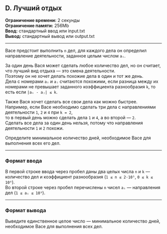## D. Лучший отдых

**Ограничение времени:** 2 секунды  
**Ограничение памяти:** 256Mb  
**Ввод:** стандартный ввод или input.txt  
**Вывод:** стандартный вывод или output.txt

---

Васе предстоит выполнить `n` дел, для каждого дела он определил направление деятельности, заданное целым числом `aᵢ`.

За один день Вася может сделать любое количество дел, но он считает, что лучший вид отдыха — это смена деятельности.  
Поэтому он не хочет делать похожие дела в один и тот же день.  
Дела с номерами `aᵢ` и `aⱼ` считаются похожими, если разница между их номерами не превышает заданного коэффициента разнообразия `k`, то есть если `|aᵢ - aⱼ| ≤ k`.

Также Вася хочет сделать все свои дела как можно быстрее. Например, если Васе необходимо сделать три дела с направлениями деятельности `1`, `2` и `4` при `k = 2`,  
то в первый день можно сделать дела `1` и `4`, а во второй — `2`.  
Сделать все дела за один день нельзя, потому что направления деятельности `1` и `2` похожи.

Определите минимальное количество дней, необходимое Васе для выполнения всех его дел.

---

### Формат ввода

В первой строке ввода через пробел даны два целых числа `n` и `k` — количество дел и коэффициент разнообразия (`1 ≤ n ≤ 2·10⁵`, `0 ≤ k ≤ 10⁹`).  
Во второй строке через пробел перечислены `n` чисел `aᵢ` — направления дел (`1 ≤ aᵢ ≤ 10⁹`).

---

### Формат вывода

Выведите единственное целое число — минимальное количество дней, необходимое Васе для выполнения всех дел.